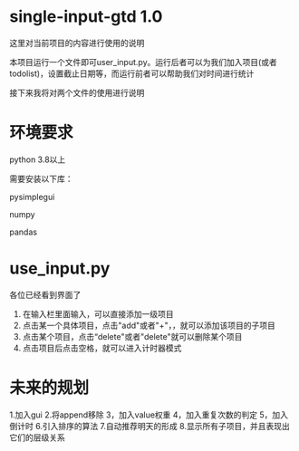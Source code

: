 # single-input-gtd 1.0

这里对当前项目的内容进行使用的说明

本项目运行一个文件即可user_input.py。运行后者可以为我们加入项目(或者todolist)，设置截止日期等，而运行前者可以帮助我们对时间进行统计

接下来我将对两个文件的使用进行说明

# 环境要求

python 3.8以上

需要安装以下库：

pysimplegui

numpy

pandas

# use_input.py

各位已经看到界面了

1. 在输入栏里面输入，可以直接添加一级项目
2. 点击某一个具体项目，点击"add"或者"+"，，就可以添加该项目的子项目
3. 点击某个项目，点击“delete"或者"delete"就可以删除某个项目
4. 点击项目后点击空格，就可以进入计时器模式

# 未来的规划

1.加入gui
2.将append移除
3，加入value权重
4，加入重复次数的判定
5，加入倒计时
6.引入排序的算法
7.自动推荐明天的形成
8.显示所有子项目，并且表现出它们的层级关系

